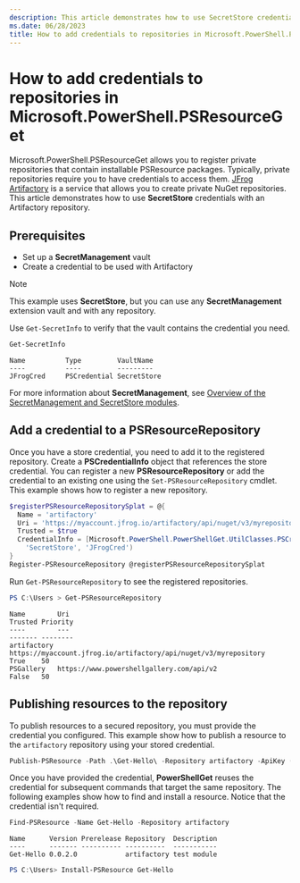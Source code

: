 ```yaml
---
description: This article demonstrates how to use SecretStore credentials with an Artifactory repository.
ms.date: 06/28/2023
title: How to add credentials to repositories in Microsoft.PowerShell.PSResourceGet
---
```

# How to add credentials to repositories in Microsoft.PowerShell.PSResourceGet

Microsoft.PowerShell.PSResourceGet allows you to register private repositories that contain
installable PSResource packages. Typically, private repositories require you to have credentials to
access them. [JFrog Artifactory][02] is a service that allows you to create private NuGet
repositories. This article demonstrates how to use **SecretStore** credentials with an Artifactory
repository.

## Prerequisites

- Set up a **SecretManagement** vault
- Create a credential to be used with Artifactory

> [!NOTE]
> This example uses **SecretStore**, but you can use any **SecretManagement** extension vault and
> with any repository.

Use `Get-SecretInfo` to verify that the vault contains the credential you need.

```powershell
Get-SecretInfo
```

```Output
Name          Type         VaultName
----          ----         ---------
JFrogCred     PSCredential SecretStore
```

For more information about **SecretManagement**, see
[Overview of the SecretManagement and SecretStore modules][01].

## Add a credential to a PSResourceRepository

Once you have a store credential, you need to add it to the registered repository. Create a
**PSCredentialInfo** object that references the store credential. You can register a new
**PSResourceRepository** or add the credential to an existing one using the
`Set-PSResourceRepository` cmdlet. This example shows how to register a new repository.

```powershell
$registerPSResourceRepositorySplat = @{
  Name = 'artifactory'
  Uri = 'https://myaccount.jfrog.io/artifactory/api/nuget/v3/myrepository'
  Trusted = $true
  CredentialInfo = [Microsoft.PowerShell.PowerShellGet.UtilClasses.PSCredentialInfo]::new(
    'SecretStore', 'JFrogCred')
}
Register-PSResourceRepository @registerPSResourceRepositorySplat
```

Run `Get-PSResourceRepository` to see the registered repositories.

```powershell
PS C:\Users > Get-PSResourceRepository
```

```Output
Name        Uri                                                                 Trusted Priority
----        ---                                                                 ------- --------
artifactory https://myaccount.jfrog.io/artifactory/api/nuget/v3/myrepository    True    50
PSGallery   https://www.powershellgallery.com/api/v2                            False   50
```

## Publishing resources to the repository

To publish resources to a secured repository, you must provide the credential you configured. This
example show how to publish a resource to the `artifactory` repository using your stored credential.

```powershell
Publish-PSResource -Path .\Get-Hello\ -Repository artifactory -ApiKey (Get-Secret JFrogPublish)
```

Once you have provided the credential, **PowerShellGet** reuses the credential for subsequent
commands that target the same repository. The following examples show how to find and install a
resource. Notice that the credential isn't required.

```powershell
Find-PSResource -Name Get-Hello -Repository artifactory
```

```Output
Name      Version Prerelease Repository  Description
----      ------- ---------- ----------  -----------
Get-Hello 0.0.2.0            artifactory test module
```

```powershell
PS C:\Users> Install-PSResource Get-Hello
```

<!-- link references -->
[01]: /powershell/utility-modules/secretmanagement/overview
[02]: https://jfrog.com/artifactory/
